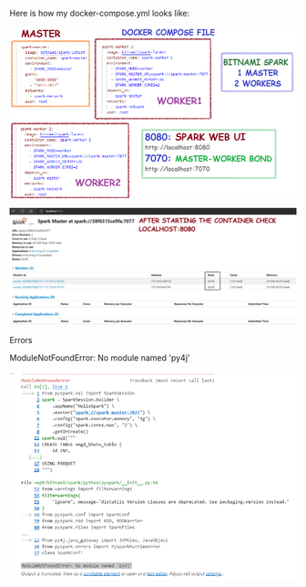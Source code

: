 Here is how my docker-compose.yml looks like:

![](images/custom-image-2024-06-15-15-46-25.png)

![](images/custom-image-2024-06-15-15-50-23.png)

Errors

ModuleNotFoundError: No module named 'py4j'

![](images/custom-image-2024-06-15-15-57-33.png)